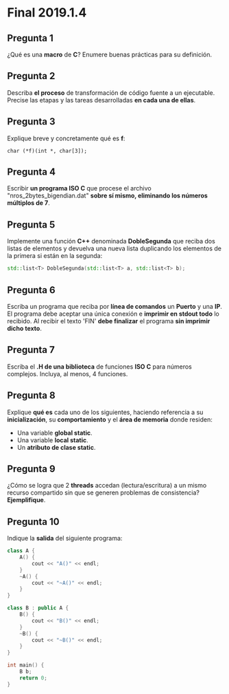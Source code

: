 # Final 2019.1.4

## Pregunta 1

¿Qué es una **macro** de **C**? Enumere buenas prácticas para su definición.

## Pregunta 2

Describa **el proceso** de transformación de código fuente a un ejecutable. Precise las etapas y las tareas desarrolladas **en cada una de ellas**.

## Pregunta 3

Explique breve y concretamente qué es **f**:

`char (*f)(int *, char[3]);`

## Pregunta 4

Escribir **un programa ISO C** que procese el archivo "nros_2bytes_bigendian.dat" **sobre sí mismo, eliminando los números múltiplos de 7**.

## Pregunta 5

Implemente una función **C++** denominada **DobleSegunda** que reciba dos listas de elementos y devuelva una nueva lista duplicando los elementos de la primera si están en la segunda:

```cpp
std::list<T> DobleSegunda(std::list<T> a, std::list<T> b);
```

## Pregunta 6

Escriba un programa que reciba por **línea de comandos** un **Puerto** y una **IP**. El programa debe aceptar una única conexión e **imprimir en stdout todo** lo recibido. Al recibir el texto 'FIN' **debe finalizar** el programa **sin imprimir dicho texto**.

## Pregunta 7

Escriba el **.H de una biblioteca** de funciones **ISO C** para números complejos. Incluya, al menos, 4 funciones.

## Pregunta 8

Explique **qué es** cada uno de los siguientes, haciendo referencia a su **inicialización**, su **comportamiento** y el **área de memoria** donde residen:

- Una variable **global static**.
- Una variable **local static**.
- Un **atributo de clase static**.

## Pregunta 9

¿Cómo se logra que 2 **threads** accedan (lectura/escritura) a un mismo recurso compartido sin que se generen problemas de consistencia? **Ejemplifique**.

## Pregunta 10

Indique la **salida** del siguiente programa:

```cpp
class A {
    A() {
        cout << "A()" << endl;
    }
    ~A() {
        cout << "~A()" << endl;
    }
}

class B : public A {
    B() {
        cout << "B()" << endl;
    }
    ~B() {
        cout << "~B()" << endl;
    }
}

int main() {
    B b;
    return 0;
}
```
